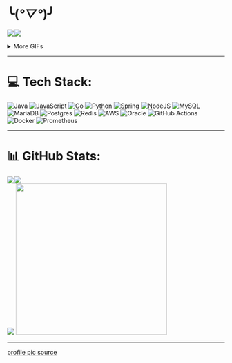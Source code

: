 # ╰(*°▽°*)╯

<img src="https://c.tenor.com/oJMVPQ_VgkkAAAAC/tenor.gif"/><img src="https://media4.giphy.com/media/v1.Y2lkPTc5MGI3NjExd3hjZW1yZWFiaWY5OW53dWd2NWoxYXJmMXM5MGRpZmFreTZibWM1ciZlcD12MV9pbnRlcm5hbF9naWZfYnlfaWQmY3Q9Zw/1SxGghiHM33vJfCTf9/giphy.gif"/>

<details>
  <summary>More GIFs</summary>

<img src="https://media4.giphy.com/media/v1.Y2lkPTc5MGI3NjExMjE4aHdqb3Vtcm4xbzZveGlpbXA2M3czaG02eGtzbTNlN2g0aHR3cSZlcD12MV9pbnRlcm5hbF9naWZfYnlfaWQmY3Q9Zw/IurNlhZHaj7TG/giphy.gif"/><img src="https://media0.giphy.com/media/v1.Y2lkPTc5MGI3NjExN2w3b2FsNGJueWxkYWd1czNyNjZlNWRweGIycnBvYjdoZmRqeXFnbCZlcD12MV9pbnRlcm5hbF9naWZfYnlfaWQmY3Q9Zw/8DTnuPhxv0m4w/giphy.gif"/>

<img src="https://c.tenor.com/Xfxjc2uL738AAAAd/tenor.gif" />

<img src="https://media1.tenor.com/m/ZniR4XjAeM4AAAAd/creepy-mary.gif"/><!--img src="https://media1.tenor.com/m/qs5pVKHIyTUAAAAd/kakashi-hatake-kakashi.gif" /-->

<img src="https://media1.tenor.com/m/F0cNCW-iFIYAAAAd/future-diary.gif"/>
</details>

---

# 💻 Tech Stack:

![Java](https://img.shields.io/badge/java-%23ED8B00.svg?style=for-the-badge&logo=openjdk&logoColor=white) 
![JavaScript](https://img.shields.io/badge/javascript-%23323330.svg?style=for-the-badge&logo=javascript&logoColor=%23F7DF1E)
![Go](https://img.shields.io/badge/go-%2300ADD8.svg?style=for-the-badge&logo=go&logoColor=white)
![Python](https://img.shields.io/badge/python-3670A0?style=for-the-badge&logo=python&logoColor=ffdd54) 
![Spring](https://img.shields.io/badge/spring-%236DB33F.svg?style=for-the-badge&logo=spring&logoColor=white) 
![NodeJS](https://img.shields.io/badge/node.js-6DA55F?style=for-the-badge&logo=node.js&logoColor=white) 
![MySQL](https://img.shields.io/badge/mysql-4479A1.svg?style=for-the-badge&logo=mysql&logoColor=white) 
![MariaDB](https://img.shields.io/badge/MariaDB-003545?style=for-the-badge&logo=mariadb&logoColor=white) 
![Postgres](https://img.shields.io/badge/postgres-%23316192.svg?style=for-the-badge&logo=postgresql&logoColor=white) <!-- ![MongoDB](https://img.shields.io/badge/MongoDB-%234ea94b.svg?style=for-the-badge&logo=mongodb&logoColor=white)  -->
![Redis](https://img.shields.io/badge/redis-%23DD0031.svg?style=for-the-badge&logo=redis&logoColor=white) 
![AWS](https://img.shields.io/badge/AWS-%23FF9900.svg?style=for-the-badge&logo=amazon-aws&logoColor=white) 
![Oracle](https://img.shields.io/badge/Oracle-F80000?style=for-the-badge&logo=oracle&logoColor=white) 
![GitHub Actions](https://img.shields.io/badge/github%20actions-%232671E5.svg?style=for-the-badge&logo=githubactions&logoColor=white) 
![Docker](https://img.shields.io/badge/docker-%230db7ed.svg?style=for-the-badge&logo=docker&logoColor=white) <!-- ![Kubernetes](https://img.shields.io/badge/kubernetes-%23326ce5.svg?style=for-the-badge&logo=kubernetes&logoColor=white) -->
![Prometheus](https://img.shields.io/badge/Prometheus-E6522C?style=for-the-badge&logo=Prometheus&logoColor=white) 

---

# 📊 GitHub Stats:
![](https://nirzak-streak-stats.vercel.app/?user=Arabasta&theme=dark&hide_border=false)<img src="https://media.tenor.com/EhXA2CCJ-QUAAAAj/furina.gif"/> </br>
<img src="https://github-readme-stats-arabasta.vercel.app/api/top-langs/?username=arabasta&layout=donut&theme=dark"/> 
<img src="https://github-readme-stats-arabasta.vercel.app/api?username=arabasta&hide=stars,issues&hide_rank=true&theme=dark" width="350"/>


---
[profile pic source](https://www.deviantart.com/ghostskull01z/art/Nero-Black-Clover-928404413)


<!-- ![](https://github-contributor-stats.vercel.app/api?username=Arabasta&limit=5&theme=dark&combine_all_yearly_contributions=true) -->
